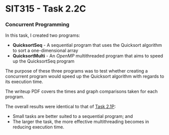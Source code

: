 # SIT315 - Task 2.2C
### Concurrent Programming

In this task, I created two programs:
* **QuicksortSeq** - A sequential program that uses the Quicksort algorithm to sort a one-dimensional array
* **QuicksortMulti** - An *OpenMP* multithreaded program that aims to speed up the QuicksortSeq program

The purpose of these three programs was to test whether creating a concurrent program would speed up the Quicksort algorithm with regards to its execution time.

The writeup PDF covers the times and graph comparisons taken for each program.

The overall results were identical to that of [Task 2.1P](https://github.com/cjboyd1999/SIT315/tree/master/Module%202/Task%202.1P):
* Small tasks are better suited to a sequential program; and
* The larger the task, the more effective multithreading becomes in reducing execution time.